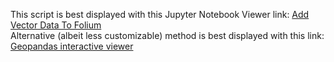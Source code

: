 This script is best displayed with this Jupyter Notebook Viewer link: [Add Vector Data To Folium](https://nbviewer.org/github/mjbancro/AddVectorDataToFolium/blob/JupyterNbViewer/World_UTM_Grid/UTM_Zones_On_Folium_Map.ipynb)  
Alternative (albeit less customizable) method is best displayed with this link: [Geopandas interactive viewer](https://github.dev/mjbancro/AddVectorDataToFolium/blob/JupyterNbViewer/World_UTM_Grid/InteractiveMapWithGeopandas.ipynb)

